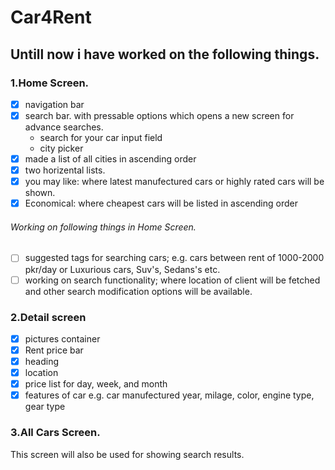 # Car4Rent
## Untill now i have worked on the following things.

### 1.Home Screen.  
   - [x] navigation bar  
   - [x] search bar. with pressable options which opens a new screen for advance searches.  
      - search for your car input field  
       - city picker  <br />
- [x] made a list of all cities in ascending order <br/>
- [x] two horizental lists.  <br/>
- [x] you may like: where latest manufectured cars or highly rated cars will be shown.  
- [x] Economical: where cheapest cars will be listed in ascending order
     
###### Working on following things in Home Screen.  
   - [ ] suggested tags for searching cars; e.g. cars between rent of 1000-2000 pkr/day  or Luxurious cars, Suv's, Sedans's etc.
   - [ ] working on search functionality; where location of client will be fetched and other search modification options will be available.  <br/>
  
### 2.Detail screen  
   - [x] pictures container
   - [x] Rent price bar
   - [x] heading
   - [x] location
   - [x] price list for day, week, and month
   - [x] features of car e.g. car manufectured year, milage, color, engine type, gear type
 
 ### 3.All Cars Screen.  
   This screen will also be used for showing search results.
     
